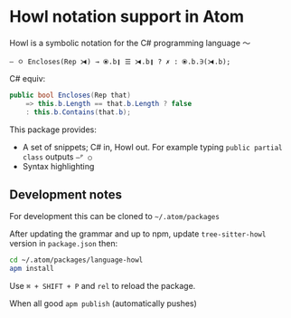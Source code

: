 # Howl notation support in Atom

Howl is a symbolic notation for the C# programming language 〜

```
‒ ㅇ Encloses(Rep ⧕) → ⦿.b❙ ☰ ⧕.b❙ ? ✗ : ⦿.b.∋(⧕.b);
```

C# equiv:

```cs
public bool Encloses(Rep that)
    => this.b.Length == that.b.Length ? false
    : this.b.Contains(that.b);
```

This package provides:

- A set of snippets; C# in, Howl out. For example typing `public partial class` outputs `‒ᴾ ○`
- Syntax highlighting

## Development notes

For development this can be cloned to `~/.atom/packages`

After updating the grammar and up to npm, update `tree-sitter-howl` version in `package.json` then:

```bash
cd ~/.atom/packages/language-howl
apm install
```

Use `⌘ + SHIFT + P` and `rel` to reload the package.

When all good `apm publish` (automatically pushes)
